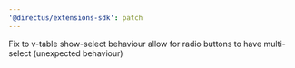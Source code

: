```yaml
---
'@directus/extensions-sdk': patch
---
```


Fix to v-table show-select behaviour allow for radio buttons to have multi-select (unexpected behaviour)
